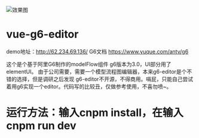 ![效果图](https://github.com/caoyu48/vue-g6-editor/blob/master/1.gif)
# vue-g6-editor

demo地址：http://62.234.69.136/
G6文档   https://www.yuque.com/antv/g6

这个是个基于阿里G6制作的modelFlow组件 g6版本为3.0，UI部分用了elementUI。
由于公司需要，需要一个模型流程图编辑器，本来g6-editor是个不错的选择，但是调研之后发现
g6-editor不开源，不得商用。嗝屁，只能自己尝试着用g6实现一个editor。代码写的比较丑，仅做参考使用，不喜勿喷~。




# 运行方法：输入cnpm install，在输入cnpm run dev
